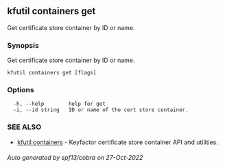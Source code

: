 ## kfutil containers get

Get certificate store container by ID or name.

### Synopsis

Get certificate store container by ID or name.

```
kfutil containers get [flags]
```

### Options

```
  -h, --help        help for get
  -i, --id string   ID or name of the cert store container.
```

### SEE ALSO

* [kfutil containers](kfutil_containers.md)	 - Keyfactor certificate store container API and utilities.

###### Auto generated by spf13/cobra on 27-Oct-2022
